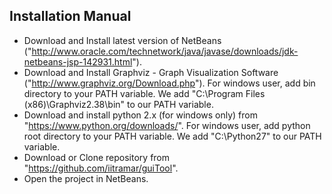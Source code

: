 ## Installation Manual
* Download and Install latest version of NetBeans ("http://www.oracle.com/technetwork/java/javase/downloads/jdk-netbeans-jsp-142931.html").
* Download and Install Graphviz - Graph Visualization Software ("http://www.graphviz.org/Download.php"). For windows user, add bin directory to your PATH variable. We add "C:\Program Files (x86)\Graphviz2.38\bin" to our PATH variable.
* Download and install python 2.x (for windows only) from "https://www.python.org/downloads/". For windows user, add python root directory to your PATH variable. We add "C:\Python27" to our PATH variable.
* Download or Clone repository from "https://github.com/iitramar/guiTool".
* Open the project in NetBeans.
